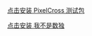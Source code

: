 <a href="itms-services://?action=download-manifest&url=https://colorfb-test-1258669836.cos.ap-guangzhou.myqcloud.com/pixelcross/manifest.plist">点击安装 PixelCross 测试包</a>

<a href="itms-services://?action=download-manifest&url=https://colorfb-test-1258669836.cos.ap-guangzhou.myqcloud.com/wbssd/manifest.plist">点击安装 我不是数独</a>

